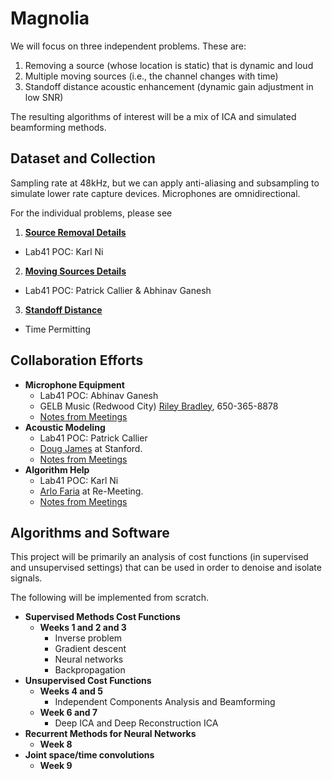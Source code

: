 # Magnolia

We will focus on three independent problems. These are:
1. Removing a source (whose location is static) that is dynamic and loud
2. Multiple moving sources (i.e., the channel changes with time)
3. Standoff distance acoustic enhancement (dynamic gain adjustment in low SNR)

The resulting algorithms of interest will be a mix of ICA and simulated beamforming methods.

## Dataset and Collection

Sampling rate at 48kHz, but we can apply anti-aliasing and subsampling to simulate lower rate capture devices. Microphones are omnidirectional.

For the individual problems, please see
1. [**Source Removal Details**](sourceremove.md)
  - Lab41 POC: Karl Ni
2. [**Moving Sources Details**](movingsource.md)
  - Lab41 POC: Patrick Callier & Abhinav Ganesh
3. [**Standoff Distance**](standoff.md)
  - Time Permitting

## Collaboration Efforts

- **Microphone Equipment**
  - Lab41 POC: Abhinav Ganesh
  - GELB Music (Redwood City) [Riley Bradley](mailto:riley@gelbmusic.com), 650-365-8878
  - [Notes from Meetings](micequipment.md)
- **Acoustic Modeling**
  - Lab41 POC: Patrick Callier
  - [Doug James](mailto:djames@stanford.edu) at Stanford.
  - [Notes from Meetings](acousticmodel.md)
- **Algorithm Help**
  - Lab41 POC: Karl Ni
  - [Arlo Faria](mailto:arlo@remeeting.com) at Re-Meeting.
  - [Notes from Meetings](algorithmhelp.md)

## Algorithms and Software

This project will be primarily an analysis of cost functions (in supervised and unsupervised settings) that can be used in order to denoise and isolate signals.

The following will be implemented from scratch.

- **Supervised Methods Cost Functions**
  - **Weeks 1 and 2 and 3**
    - Inverse problem
    - Gradient descent
    - Neural networks
    - Backpropagation
- **Unsupervised Cost Functions** 
  - **Weeks 4 and 5**
    - Independent Components Analysis and Beamforming
  - **Week 6 and 7** 
    - Deep ICA and Deep Reconstruction ICA
- **Recurrent Methods for Neural Networks**
  - **Week 8**
- **Joint space/time convolutions**
  - **Week 9**

